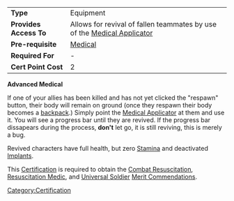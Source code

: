 |                        |                                                                                                           |
| ---------------------- | --------------------------------------------------------------------------------------------------------- |
| **Type**               | Equipment                                                                                                 |
| **Provides Access To** | Allows for revival of fallen teammates by use of the [Medical Applicator](/Medical_Applicator "wikilink") |
| **Pre-requisite**      | [Medical](/Medical "wikilink")                                                                            |
| **Required For**       | \-                                                                                                        |
| **Cert Point Cost**    | 2                                                                                                         |

**Advanced Medical**

If one of your allies has been killed and has not yet clicked the
"respawn" button, their body will remain on ground (once they respawn
their body becomes a [backpack](/backpack "wikilink").) Simply point the
[Medical Applicator](/Medical_Applicator "wikilink") at them and use it.
You will see a progress bar until they are revived. If the progress bar
dissapears during the process, **don't** let go, it is still reviving,
this is merely a bug.

Revived characters have full health, but zero
[Stamina](/Stamina "wikilink") and deactivated
[Implants](/Implant "wikilink").

This [Certification](/Certification "wikilink") is required to obtain the
[Combat Resuscitation](/Combat_Resuscitation "wikilink"), [Resuscitation
Medic](/Resuscitation_Medic "wikilink"), and [Universal
Soldier](/Universal_Soldier "wikilink") [Merit
Commendations](/Merit_Commendation "wikilink").

[Category:Certification](/Category:Certification "wikilink")
